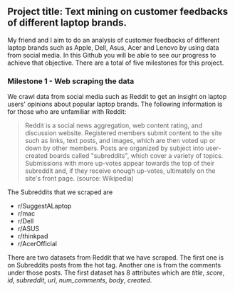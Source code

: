 ## Project title: Text mining on customer feedbacks of different laptop brands.

My friend and I aim to do an analysis of customer feedbacks of different laptop brands such as Apple, Dell, Asus, Acer and Lenovo by using data from social media. In this Github you will be able to see our progress to achieve that objective. There are a total of five milestones for this project.

### Milestone 1 - Web scraping the data

We crawl data from social media such as Reddit to get an insight on laptop users' opinions about popular laptop brands. The following information is for those who are unfamiliar with Reddit:
> Reddit is a social news aggregation, web content rating, and discussion website. Registered members submit content to the site such as links, text posts, and images, which are then voted up or down by other members. Posts are organized by subject into user-created boards called "subreddits", which cover a variety of topics. Submissions with more up-votes appear towards the top of their subreddit and, if they receive enough up-votes, ultimately on the site's front page. (source: Wikipedia)

The Subreddits that we scraped are
- r/SuggestALaptop
- r/mac
- r/Dell
- r/ASUS
- r/thinkpad
- r/AcerOfficial

There are two datasets from Reddit that we have scraped. The first one is on Subreddits posts from the hot tag. Another one is from the comments under those posts. The first dataset has 8 attributes which are *title*, *score*, *id*, *subreddit*, *url*, *num_comments*, *body*, *created*.

